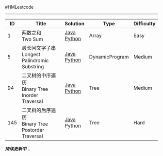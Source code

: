 #HMLeetcode

------------

| ID   | Title                                    | Solution                                 | Type           | Difficulty |
| ---- | ---------------------------------------- | ---------------------------------------- | -------------- | ---------- |
| 1    | 两数之和<br />Two Sum                        | [Java](https://github.com/DoomBoom/Leetcode/blob/master/leetcodeJava/src/LC_Array/TwoSum.java)<br />[Python](https://github.com/DoomBoom/Leetcode/blob/master/leetcodePython/Array/TwoSum.py) | Array          | Easy       |
| 5    | 最长回文字子串<br />Longest Palindromic Substring | [Java](https://github.com/DoomBoom/Leetcode/blob/master/leetcodeJava/src/LC_DynamicProgramming/LongestPalindromicSubstring.java)<br />[Python](https://github.com/DoomBoom/Leetcode/blob/master/leetcodePython/DynamicProgramming/LongestPalindromicSubstring.py) | DynamicProgram | Medium     |
| 94   | 二叉树的中序遍历<br />Binary Tree Inorder Traversal | [Java](https://github.com/DoomBoom/Leetcode/blob/master/leetcodeJava/src/LC_Tree/BinaryTreeInorderTraversal.java)<br />[Python](https://github.com/DoomBoom/Leetcode/blob/master/leetcodePython/Tree/BinaryTreeInorderTraversal.py) | Tree           | Medium     |
| 145  | 二叉树的后序遍历<br />Binary Tree Postorder Traversal | [Java](https://github.com/DoomBoom/Leetcode/blob/master/leetcodeJava/src/LC_Tree/BinaryTreePostorderTraversal.java)<br />[Python](https://github.com/DoomBoom/Leetcode/blob/master/leetcodePython/Tree/BinaryTreePostorderTraversal.py) | Tree           | Hard       |



***持续更新中...***



